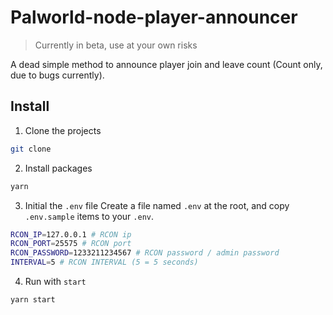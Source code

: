 # Palworld-node-player-announcer

> Currently in beta, use at your own risks

A dead simple method to announce player join and leave count (Count only, due to bugs currently).

## Install 
1. Clone the projects
```bash
git clone 
```

2. Install packages
```bash
yarn
```

3. Initial the `.env` file
Create a file named `.env` at the root, and copy `.env.sample` items to your `.env`.
```bash
RCON_IP=127.0.0.1 # RCON ip
RCON_PORT=25575 # RCON port
RCON_PASSWORD=1233211234567 # RCON password / admin password
INTERVAL=5 # RCON INTERVAL (5 = 5 seconds)
```

4. Run with `start`
```bash
yarn start
```